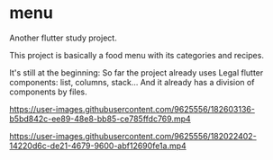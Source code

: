 # menu

Another flutter study project.

This project is basically a food menu with its categories and recipes.

It's still at the beginning: So far the project already uses Legal flutter components: list, columns, stack...
And it already has a division of components by files.


https://user-images.githubusercontent.com/9625556/182603136-b5bd842c-ee89-48e8-bb85-ce785ffdc769.mp4

https://user-images.githubusercontent.com/9625556/182022402-14220d6c-de21-4679-9600-abf12690fe1a.mp4












